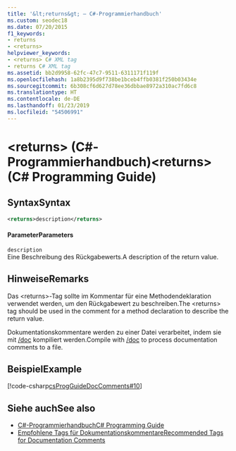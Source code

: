```yaml
---
title: '&lt;returns&gt; – C#-Programmierhandbuch'
ms.custom: seodec18
ms.date: 07/20/2015
f1_keywords:
- returns
- <returns>
helpviewer_keywords:
- <returns> C# XML tag
- returns C# XML tag
ms.assetid: bb2d9958-62fc-47c7-9511-6311171f119f
ms.openlocfilehash: 1a8b2395d9f738be1bceb4ffb0381f250b03434e
ms.sourcegitcommit: 6b308cf6d627d78ee36dbbae8972a310ac7fd6c8
ms.translationtype: HT
ms.contentlocale: de-DE
ms.lasthandoff: 01/23/2019
ms.locfileid: "54506991"
---
```

# <a name="ltreturnsgt-c-programming-guide"></a><span data-ttu-id="b6aa6-102">&lt;returns&gt; (C#-Programmierhandbuch)</span><span class="sxs-lookup"><span data-stu-id="b6aa6-102">&lt;returns&gt; (C# Programming Guide)</span></span>
## <a name="syntax"></a><span data-ttu-id="b6aa6-103">Syntax</span><span class="sxs-lookup"><span data-stu-id="b6aa6-103">Syntax</span></span>  
  
```xml  
<returns>description</returns>  
```  
  
#### <a name="parameters"></a><span data-ttu-id="b6aa6-104">Parameter</span><span class="sxs-lookup"><span data-stu-id="b6aa6-104">Parameters</span></span>  
 `description`  
 <span data-ttu-id="b6aa6-105">Eine Beschreibung des Rückgabewerts.</span><span class="sxs-lookup"><span data-stu-id="b6aa6-105">A description of the return value.</span></span>  
  
## <a name="remarks"></a><span data-ttu-id="b6aa6-106">Hinweise</span><span class="sxs-lookup"><span data-stu-id="b6aa6-106">Remarks</span></span>  
 <span data-ttu-id="b6aa6-107">Das \<returns>-Tag sollte im Kommentar für eine Methodendeklaration verwendet werden, um den Rückgabewert zu beschreiben.</span><span class="sxs-lookup"><span data-stu-id="b6aa6-107">The \<returns> tag should be used in the comment for a method declaration to describe the return value.</span></span>  
  
 <span data-ttu-id="b6aa6-108">Dokumentationskommentare werden zu einer Datei verarbeitet, indem sie mit [/doc](../../../csharp/language-reference/compiler-options/doc-compiler-option.md) kompiliert werden.</span><span class="sxs-lookup"><span data-stu-id="b6aa6-108">Compile with [/doc](../../../csharp/language-reference/compiler-options/doc-compiler-option.md) to process documentation comments to a file.</span></span>  
  
## <a name="example"></a><span data-ttu-id="b6aa6-109">Beispiel</span><span class="sxs-lookup"><span data-stu-id="b6aa6-109">Example</span></span>  
 [!code-csharp[csProgGuideDocComments#10](../../../csharp/programming-guide/xmldoc/codesnippet/CSharp/returns_1.cs)]  
  
## <a name="see-also"></a><span data-ttu-id="b6aa6-110">Siehe auch</span><span class="sxs-lookup"><span data-stu-id="b6aa6-110">See also</span></span>

- [<span data-ttu-id="b6aa6-111">C#-Programmierhandbuch</span><span class="sxs-lookup"><span data-stu-id="b6aa6-111">C# Programming Guide</span></span>](../../../csharp/programming-guide/index.md)
- [<span data-ttu-id="b6aa6-112">Empfohlene Tags für Dokumentationskommentare</span><span class="sxs-lookup"><span data-stu-id="b6aa6-112">Recommended Tags for Documentation Comments</span></span>](../../../csharp/programming-guide/xmldoc/recommended-tags-for-documentation-comments.md)

